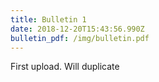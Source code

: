 ```yaml
---
title: Bulletin 1
date: 2018-12-20T15:43:56.990Z
bulletin_pdf: /img/bulletin.pdf
---
```

First upload. Will duplicate
